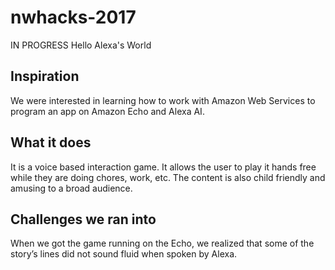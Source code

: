 # nwhacks-2017
IN PROGRESS
Hello Alexa's World

## Inspiration
We were interested in learning how to work with Amazon Web Services to
program an app on Amazon Echo and Alexa AI.

## What it does
It is a voice based interaction game.
It allows the user to play it hands free while they are doing chores, work, etc.
The content is also child friendly and amusing to a broad audience.

## Challenges we ran into
When we got the game running on the Echo,
we realized that some of the story’s lines did not sound fluid when spoken by
Alexa.
